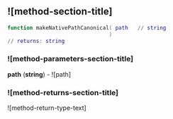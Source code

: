 ## ![method-section-title]


```lua
function makeNativePathCanonical( path   // string
                                )
// returns: string
```


### ![method-parameters-section-title]

**path** (**string**) - ![path]

### ![method-returns-section-title]

![method-return-type-text]

